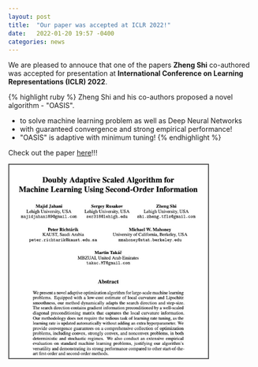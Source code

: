 ```yaml
---
layout: post
title:  "Our paper was accepted at ICLR 2022!"
date:   2022-01-20 19:57 -0400
categories: news
---
```

<style>
.center {
  display: block;
  margin-left: auto;
  margin-right: auto;
  width: 50%;
}
img {
  border: 2px solid #555;
}
</style>
<script src="https://kit.fontawesome.com/7812f4f196.js" crossorigin="anonymous"></script>

We are pleased to annouce that one of the papers <b>Zheng Shi</b> <a href="https://www.linkedin.com/in/zhengmartinshi/"><i class="fab fa-linkedin"></i></a><a href="https://coral.ise.lehigh.edu/zhs310/"><i class="fas fa-home"></i></a> co-authored was accepted for presentation at <b>International Conference on Learning Representations (ICLR) 2022</b>. 

{% highlight ruby %} 
Zheng Shi and his co-authors proposed a novel algorithm - "OASIS". 
- to solve machine learning problem as well as Deep Neural Networks 
- with guaranteed convergence and strong empirical performance!
- "OASIS" is adaptive with minimum tuning!
{% endhighlight %}

Check out the paper <a href="https://arxiv.org/abs/2109.05198">here</a>!!!


<img src="/blogpics/paper.jpg" alt="" style="width:80%;">


